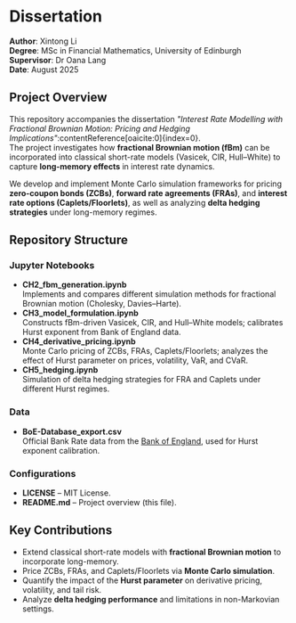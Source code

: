 # Dissertation

**Author**: Xintong Li  
**Degree**: MSc in Financial Mathematics, University of Edinburgh  
**Supervisor**: Dr Oana Lang  
**Date**: August 2025

## Project Overview

This repository accompanies the dissertation *"Interest Rate Modelling with Fractional Brownian Motion: Pricing and Hedging Implications"*:contentReference[oaicite:0]{index=0}.  
The project investigates how **fractional Brownian motion (fBm)** can be incorporated into classical short-rate models (Vasicek, CIR, Hull–White) to capture **long-memory effects** in interest rate dynamics.  

We develop and implement Monte Carlo simulation frameworks for pricing **zero-coupon bonds (ZCBs)**, **forward rate agreements (FRAs)**, and **interest rate options (Caplets/Floorlets)**, as well as analyzing **delta hedging strategies** under long-memory regimes.  

## Repository Structure

### Jupyter Notebooks
- **CH2_fbm_generation.ipynb**  
  Implements and compares different simulation methods for fractional Brownian motion (Cholesky, Davies–Harte).  
- **CH3_model_formulation.ipynb**  
  Constructs fBm-driven Vasicek, CIR, and Hull–White models; calibrates Hurst exponent from Bank of England data.  
- **CH4_derivative_pricing.ipynb**  
  Monte Carlo pricing of ZCBs, FRAs, Caplets/Floorlets; analyzes the effect of Hurst parameter on prices, volatility, VaR, and CVaR.  
- **CH5_hedging.ipynb**  
  Simulation of delta hedging strategies for FRA and Caplets under different Hurst regimes.  

### Data
- **BoE-Database_export.csv**  
  Official Bank Rate data from the [Bank of England](https://www.bankofengland.co.uk/monetary-policy/the-interest-rate-bank-rate), used for Hurst exponent calibration. 

### Configurations
- **LICENSE** – MIT License.  
- **README.md** – Project overview (this file). 

## Key Contributions
- Extend classical short-rate models with **fractional Brownian motion** to incorporate long-memory.    
- Price ZCBs, FRAs, and Caplets/Floorlets via **Monte Carlo simulation**.  
- Quantify the impact of the **Hurst parameter** on derivative pricing, volatility, and tail risk.  
- Analyze **delta hedging performance** and limitations in non-Markovian settings.  